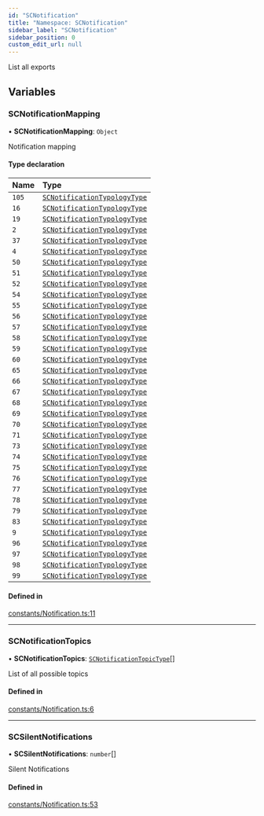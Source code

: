 ```yaml
---
id: "SCNotification"
title: "Namespace: SCNotification"
sidebar_label: "SCNotification"
sidebar_position: 0
custom_edit_url: null
---
```


List all exports

## Variables

### SCNotificationMapping

• **SCNotificationMapping**: `Object`

Notification mapping

#### Type declaration

| Name | Type |
| :------ | :------ |
| `105` | [`SCNotificationTypologyType`](../enums/SCNotificationTypologyType) |
| `16` | [`SCNotificationTypologyType`](../enums/SCNotificationTypologyType) |
| `19` | [`SCNotificationTypologyType`](../enums/SCNotificationTypologyType) |
| `2` | [`SCNotificationTypologyType`](../enums/SCNotificationTypologyType) |
| `37` | [`SCNotificationTypologyType`](../enums/SCNotificationTypologyType) |
| `4` | [`SCNotificationTypologyType`](../enums/SCNotificationTypologyType) |
| `50` | [`SCNotificationTypologyType`](../enums/SCNotificationTypologyType) |
| `51` | [`SCNotificationTypologyType`](../enums/SCNotificationTypologyType) |
| `52` | [`SCNotificationTypologyType`](../enums/SCNotificationTypologyType) |
| `54` | [`SCNotificationTypologyType`](../enums/SCNotificationTypologyType) |
| `55` | [`SCNotificationTypologyType`](../enums/SCNotificationTypologyType) |
| `56` | [`SCNotificationTypologyType`](../enums/SCNotificationTypologyType) |
| `57` | [`SCNotificationTypologyType`](../enums/SCNotificationTypologyType) |
| `58` | [`SCNotificationTypologyType`](../enums/SCNotificationTypologyType) |
| `59` | [`SCNotificationTypologyType`](../enums/SCNotificationTypologyType) |
| `60` | [`SCNotificationTypologyType`](../enums/SCNotificationTypologyType) |
| `65` | [`SCNotificationTypologyType`](../enums/SCNotificationTypologyType) |
| `66` | [`SCNotificationTypologyType`](../enums/SCNotificationTypologyType) |
| `67` | [`SCNotificationTypologyType`](../enums/SCNotificationTypologyType) |
| `68` | [`SCNotificationTypologyType`](../enums/SCNotificationTypologyType) |
| `69` | [`SCNotificationTypologyType`](../enums/SCNotificationTypologyType) |
| `70` | [`SCNotificationTypologyType`](../enums/SCNotificationTypologyType) |
| `71` | [`SCNotificationTypologyType`](../enums/SCNotificationTypologyType) |
| `73` | [`SCNotificationTypologyType`](../enums/SCNotificationTypologyType) |
| `74` | [`SCNotificationTypologyType`](../enums/SCNotificationTypologyType) |
| `75` | [`SCNotificationTypologyType`](../enums/SCNotificationTypologyType) |
| `76` | [`SCNotificationTypologyType`](../enums/SCNotificationTypologyType) |
| `77` | [`SCNotificationTypologyType`](../enums/SCNotificationTypologyType) |
| `78` | [`SCNotificationTypologyType`](../enums/SCNotificationTypologyType) |
| `79` | [`SCNotificationTypologyType`](../enums/SCNotificationTypologyType) |
| `83` | [`SCNotificationTypologyType`](../enums/SCNotificationTypologyType) |
| `9` | [`SCNotificationTypologyType`](../enums/SCNotificationTypologyType) |
| `96` | [`SCNotificationTypologyType`](../enums/SCNotificationTypologyType) |
| `97` | [`SCNotificationTypologyType`](../enums/SCNotificationTypologyType) |
| `98` | [`SCNotificationTypologyType`](../enums/SCNotificationTypologyType) |
| `99` | [`SCNotificationTypologyType`](../enums/SCNotificationTypologyType) |

#### Defined in

[constants/Notification.ts:11](https://github.com/selfcommunity/community-ui/blob/8bbb33c/packages/sc-core/src/constants/Notification.ts#L11)

___

### SCNotificationTopics

• **SCNotificationTopics**: [`SCNotificationTopicType`](../enums/SCNotificationTopicType)[]

List of all possible topics

#### Defined in

[constants/Notification.ts:6](https://github.com/selfcommunity/community-ui/blob/8bbb33c/packages/sc-core/src/constants/Notification.ts#L6)

___

### SCSilentNotifications

• **SCSilentNotifications**: `number`[]

Silent Notifications

#### Defined in

[constants/Notification.ts:53](https://github.com/selfcommunity/community-ui/blob/8bbb33c/packages/sc-core/src/constants/Notification.ts#L53)
